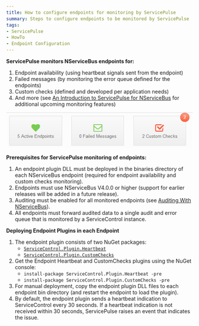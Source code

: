 ```yaml
---
title: How to configure endpoints for monitoring by ServicePulse
summary: Steps to configure endpoints to be monitored by ServicePulse
tags:
- ServicePulse
- HowTo
- Endpoint Configuration
---
```


**ServicePulse monitors NServiceBus endpoints for:**

1. Endpoint availability (using heartbeat signals sent from the endpoint)
1. Failed messages (by monitoring the error queue defined for the endpoints)
1. Custom checks (defined and developed per application needs)
1. And more (see [An Introduction to ServicePulse for NServiceBus](http://particular.net/blog/an-introduction-to-servicepulse-for-nservicebus) for additional upcoming monitoring features)

![ServicePulse dashboard](../images/ServicePulse/dashboard.png)

**Prerequisites for ServicePulse monitoring of endpoints:**

1. An endpoint plugin DLL must be deployed in the binaries directory of each NServiceBus endpoint (required for endpoint availability and custom checks monitoring).
1. Endpoints must use NServiceBus V4.0.0 or higher (support for earlier releases will be added in a future release).
1. Auditing must be enabled for all monitored endpoints (see [Auditing With NServiceBus](/NServiceBus/auditing-with-nservicebus)).
1. All endpoints must forward audited data to a single audit and error queue that is monitored by a ServiceControl instance.

**Deploying Endpoint Plugins in each Endpoint**

1. The endpoint plugin consists of two NuGet packages:
    * [`ServiceControl.Plugin.Heartbeat`](https://www.nuget.org/packages/ServiceControl.Plugin.Heartbeat/)
    * [`ServiceControl.Plugin.CustomChecks`](https://www.nuget.org/packages/ServiceControl.Plugin.CustomChecks/)
1. Get the Endpoint Heartbeat and CustomChecks plugins using the NuGet console: 
     * `install-package ServiceControl.Plugin.Heartbeat -pre`
     * `install-package ServiceControl.Plugin.CustomChecks -pre`
1. For manual deployment, copy the endpoint plugin DLL files to each endpoint bin directory (and restart the endpoint to load the plugin).
1. By default, the endpoint plugin sends a heartbeat indication to ServiceControl every 30 seconds. If a heartbeat indication is not received within 30 seconds, ServicePulse raises an event that indicates the issue.
